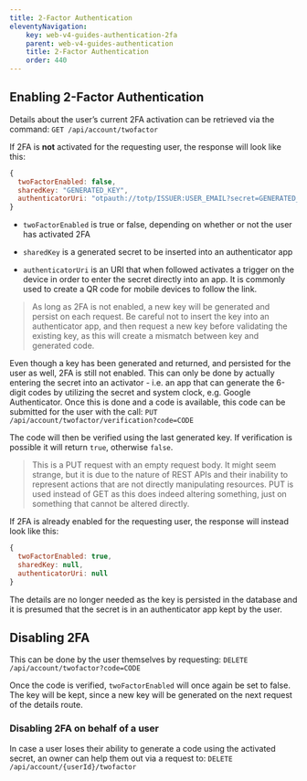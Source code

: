 ```yaml
---
title: 2-Factor Authentication
eleventyNavigation:
    key: web-v4-guides-authentication-2fa
    parent: web-v4-guides-authentication
    title: 2-Factor Authentication
    order: 440
---
```


## Enabling 2-Factor Authentication

Details about the user’s current 2FA activation can be retrieved via the command: `GET /api/account/twofactor`

If 2FA is **not** activated for the requesting user, the response will look like this:

```js
{
  twoFactorEnabled: false,
  sharedKey: "GENERATED_KEY",
  authenticatorUri: "otpauth://totp/ISSUER:USER_EMAIL?secret=GENERATED_KEY&issuer=ISSUER&digits=6"
}
```

* `twoFactorEnabled` is true or false, depending on whether or not the user has activated 2FA

* `sharedKey` is a generated secret to be inserted into an authenticator app

* `authenticatorUri` is an URI that when followed activates a trigger on the device in order to enter the secret directly into an app. It is commonly used to create a QR code for mobile devices to follow the link.

> As long as 2FA is not enabled, a new key will be generated and persist on each request. Be careful not to insert the key into an authenticator app, and then request a new key before validating the existing key, as this will create a mismatch between key and generated code.

Even though a key has been generated and returned, and persisted for the user as well, 2FA is still not enabled. This can only be done by actually entering the secret into an activator - i.e. an app that can generate the 6-digit codes by utilizing the secret and system clock, e.g. Google Authenticator. Once this is done and a code is available, this code can be submitted for the user with the call: `PUT /api/account/twofactor/verification?code=CODE`

The code will then be verified using the last generated key. If verification is possible it will return `true`, otherwise `false`.

> This is a PUT request with an empty request body. It might seem strange, but it is due to the nature of REST APIs and their inability to represent actions that are not directly manipulating resources. PUT is used instead of GET as this does indeed altering something, just on something that cannot be altered directly.

If 2FA is already enabled for the requesting user, the response will instead look like this:

```js
{
  twoFactorEnabled: true,
  sharedKey: null,
  authenticatorUri: null
}
```

The details are no longer needed as the key is persisted in the database and it is presumed that the secret is in an authenticator app kept by the user.

## Disabling 2FA

This can be done by the user themselves by requesting: `DELETE /api/account/twofactor?code=CODE`

Once the code is verified, `twoFactorEnabled` will once again be set to false. The key will be kept, since a new key will be generated on the next request of the details route.

### Disabling 2FA on behalf of a user

In case a user loses their ability to generate a code using the activated secret, an owner can help them out via a request to: `DELETE /api/account/{userId}/twofactor`
